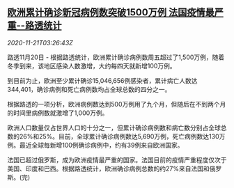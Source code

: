 <!--1605930914000-->
[欧洲累计确诊新冠病例数突破1500万例 法国疫情最严重--路透统计](https://cn.reuters.com/article/eu-covid-infections-france-1121-idCNKBS28104T)
------

<div><i>2020-11-21T03:26:43Z</i></div><p>路透11月20日 - 根据路透统计，欧洲累计确诊病例数周五超过了1,500万例，随着冬季到来，该地区感染人数激增，大约每四天就新增100万例。</p><p>到目前为止，欧洲至少累计确诊15,046,656例感染者，累计病亡人数达344,401，确诊病例和死亡病例数均占全球总数的四分之一。</p><p>根据路透的一项分析，欧洲病例数达到500万例用了九个月，但随后在不到两个月的时间里病例数就激增了1,000万例。</p><p>欧洲人口数量仅占世界人口的十分之一，但累计确诊病例数和病亡数分别占全球总数的26%和25%。目前，全球累计确诊病例数达5,690万例，死亡病例数达130万例。最近全球每新增100例确诊病例中，约有39例来自欧洲国家。</p><p>法国已超过俄罗斯，成为欧洲疫情最严重的国家。法国目前的疫情严重程度仅次于美国、印度和巴西。根据路透统计，欧洲确诊病例总数的约27%来自法国和俄罗斯。(完)</p>
